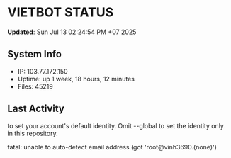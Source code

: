 # VIETBOT STATUS
**Updated**: Sun Jul 13 02:24:54 PM +07 2025

## System Info
- IP: 103.77.172.150
- Uptime: up 1 week, 18 hours, 12 minutes
- Files: 45219

## Last Activity

to set your account's default identity.
Omit --global to set the identity only in this repository.

fatal: unable to auto-detect email address (got 'root@vinh3690.(none)')
